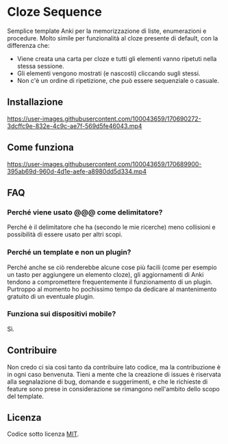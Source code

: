# Cloze Sequence

Semplice template Anki per la memorizzazione di liste, enumerazioni e procedure. Molto simile per funzionalità al cloze presente di default, con la differenza che:

- Viene creata una carta per cloze e tutti gli elementi vanno ripetuti nella stessa sessione.
- Gli elementi vengono mostrati (e nascosti) cliccando sugli stessi.
- Non c'è un ordine di ripetizione, che può essere sequenziale o casuale.

## Installazione

https://user-images.githubusercontent.com/100043659/170690272-3dcffc9e-832e-4c9c-ae7f-569d5fe46043.mp4

## Come funziona

https://user-images.githubusercontent.com/100043659/170689900-395ab69d-960d-4d1e-aefe-a8980dd5d334.mp4

## FAQ

### Perché viene usato @@@ come delimitatore?

Perché è il delimitatore che ha (secondo le mie ricerche) meno collisioni e possibilità di essere usato per altri scopi.

### Perché un template e non un plugin?

Perché anche se ciò renderebbe alcune cose più facili (come per esempio un tasto per aggiungere un elemento cloze), gli aggiornamenti di Anki tendono a compromettere frequentemente il funzionamento di un plugin. Purtroppo al momento ho pochissimo tempo da dedicare al mantenimento gratuito di un eventuale plugin.

### Funziona sui dispositivi mobile?

Sì.

## Contribuire

Non credo ci sia così tanto da contribuire lato codice, ma la contribuzione è in ogni caso benvenuta. Tieni a mente che la creazione di issues è riservata alla segnalazione di bug, domande e suggerimenti, e che le richieste di feature sono prese in considerazione se rimangono nell'ambito dello scopo del template.

## Licenza

Codice sotto licenza [MIT](LICENSE).
